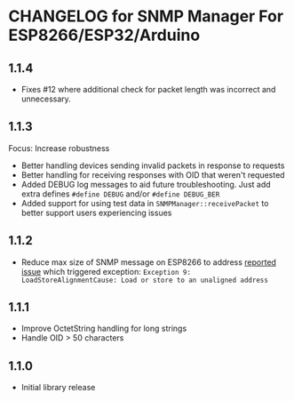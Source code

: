 # CHANGELOG for SNMP Manager For ESP8266/ESP32/Arduino

## 1.1.4

- Fixes #12 where additional check for packet length was incorrect and unnecessary.

## 1.1.3

Focus: Increase robustness

- Better handling devices sending invalid packets in response to requests
- Better handling for receiving responses with OID that weren't requested
- Added DEBUG log messages to aid future troubleshooting. Just add extra defines `#define DEBUG` and/or `#define DEBUG_BER`
- Added support for using test data in `SNMPManager::receivePacket` to better support users experiencing issues

## 1.1.2

- Reduce max size of SNMP message on ESP8266 to address [reported issue](https://github.com/shortbloke/Broadband_Usage_Display/issues/4_) which triggered exception: `Exception 9: LoadStoreAlignmentCause: Load or store to an unaligned address`

## 1.1.1

- Improve OctetString handling for long strings
- Handle OID > 50 characters

## 1.1.0

- Initial library release

